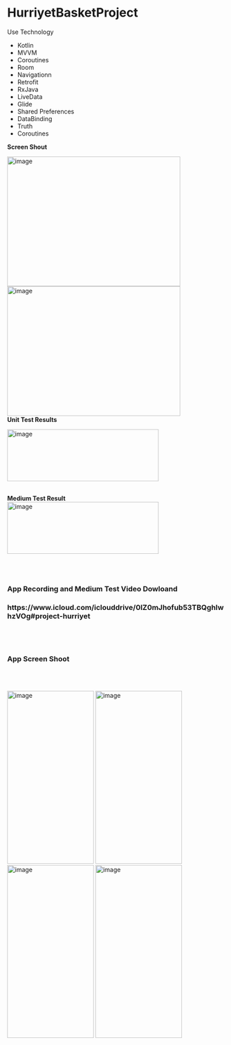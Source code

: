 # HurriyetBasketProject

Use Technology

 <ul>
      <li>Kotlin</li>
      <li>MVVM</li>
      <li>Coroutines</li>
      <li>Room</li>
      <li>Navigationn</li>
      <li>Retrofit</li>
      <li>RxJava</li>
      <li>LiveData</li>
      <li>Glide</li>
      <li>Shared Preferences</li>
      <li>DataBinding</li>
      <li>Truth</li>
      <li>Coroutines</li>
   </ul>
   
   <b>Screen Shout</b>
   
   <a href="https://ibb.co/p27j9cg"><img src="https://i.ibb.co/jhNk1md/image.png" alt="image" border="0" width="400" height="300"></a>
   <a href="https://ibb.co/dgkqMFm"><img src="https://i.ibb.co/TLPS26W/image.png" alt="image" border="0" width="400" height="300"></a>
   <br>
   <b> Unit Test Results </b>
      <br>

   <a href="https://ibb.co/hdgt18V"><img src="https://i.ibb.co/kDGW6cX/image.png" alt="image" border="0" width="350" height="120"></a>
   
   <br>
   <b> Medium Test Result </b>
   <br>
   <a href="https://ibb.co/JrWyXZz"><img src="https://i.ibb.co/BTHr8kg/image.png" alt="image" border="0" width="350" height="120"></a>
   
   <br> <br>
   
   <h3> App Recording and Medium Test Video Dowloand <h3>
   https://www.icloud.com/iclouddrive/0IZ0mJhofub53TBQghIwhzVOg#project-hurriyet
 
   <br> <br>
 
   
   <h3> App Screen Shoot </h3>
   
   <br> <br>
   
   <a href="https://ibb.co/jwVGxZW"><img src="https://i.ibb.co/pKWZsrR/image.png" alt="image" border="0" width="200" height="400"></a>
   <a href="https://ibb.co/yFd4tzT"><img src="https://i.ibb.co/Jjm3VYL/image.png" alt="image" border="0" width="200" height="400"></a>
   <a href="https://ibb.co/xqc4dK8"><img src="https://i.ibb.co/8gRhtn4/image.png" alt="image" border="0" width="200" height="400"></a>
   <a href="https://ibb.co/Np8g3PG"><img src="https://i.ibb.co/Qn27cRx/image.png" alt="image" border="0" width="200" height="400"></a>
   
